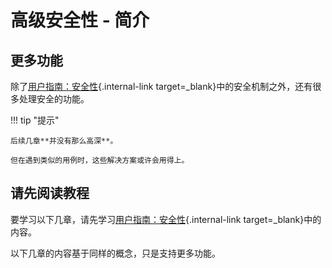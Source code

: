# 高级安全性 - 简介

## 更多功能

除了[用户指南：安全性](../../tutorial/security/){.internal-link target=_blank}中的安全机制之外，还有很多处理安全的功能。

!!! tip "提示"

    后续几章**并没有那么高深**。
    
    但在遇到类似的用例时，这些解决方案或许会用得上。

## 请先阅读教程

要学习以下几章，请先学习[用户指南：安全性](../../tutorial/security/){.internal-link target=_blank}中的内容。

以下几章的内容基于同样的概念，只是支持更多功能。
